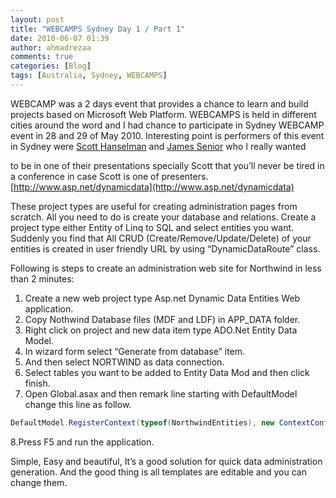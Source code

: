 ```yaml
---
layout: post
title: "WEBCAMPS Sydney Day 1 / Part 1"
date: 2010-06-07 01:39
author: ahmadrezaa
comments: true
categories: [Blog]
tags: [Australia, Sydney, WEBCAMPS]
---
```



WEBCAMP was a 2 days event that provides a chance to learn and build projects based on Microsoft Web Platform. WEBCAMPS is held in different cities around the word and I had chance to participate in Sydney WEBCAMP event in 28 and 29 of May 2010. Interesting point is performers of this event in Sydney were [Scott Hanselman](http://hanselman.com/) and [James Senior](http://www.jamessenior.com/) who I really wanted
  

to be in one of their presentations specially Scott that you’ll never be tired in a conference in case Scott is one of presenters.
[http://www.asp.net/dynamicdata](http://www.asp.net/dynamicdata)
  

These project types are useful for creating administration pages from scratch. All you need to do is create your database and relations. Create a project type either Entity of Linq to SQL and select entities you want. Suddenly you find that All CRUD (Create/Remove/Update/Delete) of your entities is created in user friendly URL by using “DynamicDataRoute” class.
  

Following is steps to create an administration web site for Northwind in less than 2 minutes:
  

1. Create a new web project type Asp.net Dynamic Data Entities Web application.
2. Copy Nothwind Database files (MDF and LDF) in APP_DATA folder.
3. Right click on project and new data item type ADO.Net Entity Data Model.
4. In wizard form select “Generate from database” item.
5. And then select NORTWIND as data connection.
6. Select tables you want to be added to Entity Data Mod and then click finish.
7. Open Global.asax and then remark line starting with DefaultModel change this line as follow.


```C#
DefaultModel.RegisterContext(typeof(NorthwindEntities), new ContextConfiguration() { ScaffoldAllTables = true });
```


8.Press F5 and run the application.




Simple, Easy and beautiful, It’s a good solution for quick data administration generation. And the good thing is all templates are editable and you can change them.


